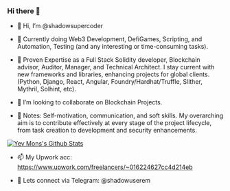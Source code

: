 ### Hi there 👋

- 👋 Hi, I’m @shadowsupercoder

- 👀 Currently doing Web3 Development, DefiGames, Scripting, and Automation, Testing (and any interesting or time-consuming tasks).

- 🌱 Proven Expertise as a Full Stack Solidity developer, Blockchain advisor, Auditor, Manager, and Technical Architect. I stay current with new frameworks and libraries, enhancing projects for global clients. (Python, Django, React, Angular, Foundry/Hardhat/Truffle, Slither, Mythril, Solhint, etc).

- 👯 I’m looking to collaborate on Blockchain Projects.
  
- 🔭 Notes: Self-motivation, communication, and soft skills. My overarching aim is to contribute effectively at every stage of the project lifecycle, from task creation to development and security enhancements.

[![Yev Mons's Github Stats](https://github-readme-stats.vercel.app/api?username=shadowsupercoder&show_icons=true&theme=dracula&hide=stars&show=reviews,prs_merged,prs_merged_percentage)](https://github.com/shadowsupercoder/shadowsupercoder/github-readme-stats)

- 📫 My Upwork acc: https://www.upwork.com/freelancers/~016224627cc4d214eb

- 💬 Lets connect via Telegram: @shadowuserem
